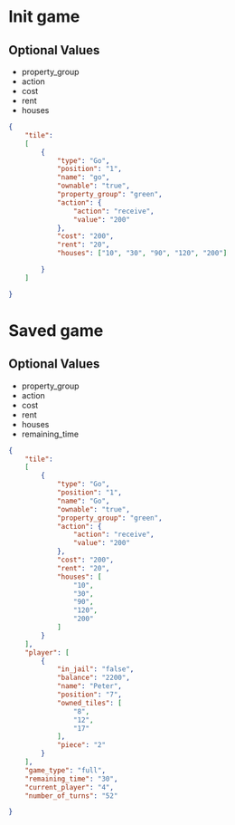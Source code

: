 # Init game

## Optional Values
- property_group
- action
- cost
- rent
- houses


```JSON
{
	"tile":
	[
		{
		    "type": "Go",
			"position": "1",
			"name": "go",
			"ownable": "true",
			"property_group": "green",
			"action": {
				"action": "receive",
				"value": "200"
			},
			"cost": "200",
			"rent": "20",
			"houses": ["10", "30", "90", "120", "200"]

		}
	]

}
```

# Saved game

## Optional Values
- property_group
- action
- cost
- rent
- houses
- remaining_time

```JSON
{
	"tile":
	[
		{
		    "type": "Go",
			"position": "1",
			"name": "Go",
			"ownable": "true",
			"property_group": "green", 
			"action": {
				"action": "receive",
				"value": "200"
			},
			"cost": "200",
			"rent": "20",
			"houses": [
				"10", 
				"30", 
				"90", 
				"120", 
				"200"
			]
		}
	],
	"player": [
		{
			"in_jail": "false",
			"balance": "2200",
			"name": "Peter",
			"position": "7",
			"owned_tiles": [
				"8", 
				"12", 
				"17"
			], 
			"piece": "2"
		}
	],
	"game_type": "full",
	"remaining_time": "30",
	"current_player": "4",
	"number_of_turns": "52"

}
```